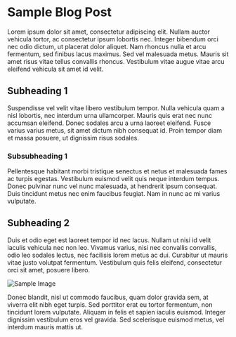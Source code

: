 # Sample Blog Post

Lorem ipsum dolor sit amet, consectetur adipiscing elit. Nullam auctor vehicula tortor, ac consectetur ipsum lobortis nec. Integer bibendum orci nec odio dictum, ut placerat dolor aliquet. Nam rhoncus nulla et arcu fermentum, sed finibus lacus maximus. Sed vel malesuada metus. Mauris sit amet risus vitae tellus convallis rhoncus. Vestibulum vitae augue vitae arcu eleifend vehicula sit amet id velit.

## Subheading 1

Suspendisse vel velit vitae libero vestibulum tempor. Nulla vehicula quam a nisl lobortis, nec interdum urna ullamcorper. Mauris quis erat nec nunc accumsan eleifend. Donec sodales arcu a urna laoreet eleifend. Fusce varius varius metus, sit amet dictum nibh consequat id. Proin tempor diam et massa posuere, ut dignissim risus sodales. 

### Subsubheading 1

Pellentesque habitant morbi tristique senectus et netus et malesuada fames ac turpis egestas. Vestibulum euismod velit quis neque interdum tempus. Donec pulvinar nunc vel nunc malesuada, at hendrerit ipsum consequat. Duis tincidunt metus nec enim faucibus feugiat. Nam in nunc ac mi varius vulputate. 

## Subheading 2

Duis et odio eget est laoreet tempor id nec lacus. Nullam ut nisi id velit iaculis vehicula nec non leo. Vivamus varius, nisi nec convallis convallis, odio leo sodales lectus, nec facilisis lorem metus ac dui. Curabitur ut mauris vitae justo volutpat fermentum. Vestibulum quis felis eleifend, consectetur orci sit amet, posuere libero.

![Sample Image](https://via.placeholder.com/300)

Donec blandit, nisl ut commodo faucibus, quam dolor gravida sem, at viverra elit nibh eget turpis. Sed porttitor erat eu tortor fermentum, non tincidunt lorem vulputate. Aliquam in felis et sapien iaculis euismod. Integer dignissim vestibulum eros vel gravida. Sed scelerisque euismod metus, vel interdum mauris mattis ut.

